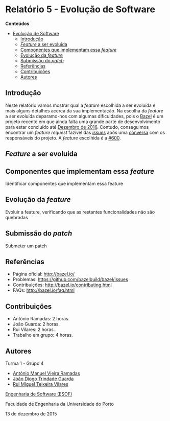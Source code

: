 # Relatório 5 - Evolução de Software #

**Conteúdos**
- [Evolução de Software](#relatório-5---evolução-de-software)
	- [Introdução](#introdução)
  - [*Feature* a ser evoluída](#feature-a-ser-evoluída)
  - [Componentes que implementam essa *feature*](#componentes-que-implementam-essa-feature)
  - [Evolução da *feature*](#evolução-da-feature)
  - [Submissão do *patch*](#submissão-do-patch)
  - [Referências](#referências)
  - [Contribuições](#contribuições)
  - [Autores](#autores)

## Introdução ##

Neste relatório vamos mostrar qual a *feature* escolhida a ser evoluída e mais alguns detalhes acerca da sua implementação. Na escolha da *feature* a ser evoluída deparamo-nos com algumas dificuldades, pois o [Bazel](http://bazel.io/) é um projeto recente em que ainda falta uma grande parte de desenvolvimento para estar concluído até [Dezembro de 2016](http://bazel.io/roadmap.html). Contudo, conseguimos encontrar um *feature request* fazível das [*issues*](https://github.com/bazelbuild/bazel/issues?utf8=%E2%9C%93&q=) após uma [conversa](https://groups.google.com/forum/#!topic/bazel-discuss/w9s67MxI21E) com os responsáveis do projeto. A *feature* escolhida é a [#600](https://github.com/bazelbuild/bazel/issues/600).

## *Feature* a ser evoluída ##



## Componentes que implementam essa *feature* ##

Identificar componentes que implementam essa feature

## Evolução da *feature* ##

Evoluir a feature, verificando que as restantes funcionalidades não são quebradas

## Submissão do *patch* ##

Submeter um patch

## Referências ##

* Página oficial: http://bazel.io/
* Problemas: https://github.com/bazelbuild/bazel/issues
* Contribuições: http://bazel.io/contributing.html
* FAQs: http://bazel.io/faq.html

## Contribuições ##
* António Ramadas: 2 horas.
* João Guarda: 2 horas.
* Rui Vilares: 2 horas.
* Trabalho em grupo: 4 horas.

## Autores ##

Turma 1 - Grupo 4

* [António Manuel Vieira Ramadas](https://github.com/antonio-ramadas)
* [João Diogo Trindade Guarda](https://github.com/Digas29)
* [Rui Miguel Teixeira Vilares](https://github.com/RuiVilares)

[Engenharia de Software (ESOF)](https://sigarra.up.pt/feup/pt/ucurr_geral.ficha_uc_view?pv_ocorrencia_id=368707)

Faculdade de Engenharia da Universidade do Porto

13 de dezembro de 2015
